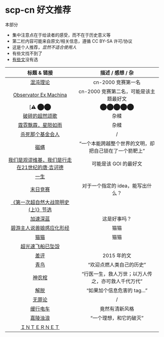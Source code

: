 # scp-cn 好文推荐
本部分
* 集中注意点在于给读者的感受，而不在于历史意义等
* 第二栏内容可能来自原文/相关信息，遵循 CC BY-SA 许可/协议
* 这是个人推荐，*显然不适合使用人*
* 有些文找不到了
* [有些文](https://scp-wiki-cn.wikidot.com/time-is-a-place)没有选

| 标题 & 链接 | 描述 / 感想 / 杂 |
| :-: | :-: |
| [混沌理论](https://scp-wiki-cn.wikidot.com/scp-cn-2000) | cn-2000 竞赛第一名 |
| [Observator Ex Machina](https://scp-wiki-cn.wikidot.com/scp-cn-2999) | cn-2000 竞赛第二名，可能是该主题最好文 |
| [⚠︎ ⬤⬤|⬤⬤⬤⬤⬤|⬤⬤|⬤？ ⚠︎](https://scp-wiki-cn.wikidot.com/2521-escaped) | svg 做得不错 |
| [破碎的超然颂歌](https://scp-wiki-cn.wikidot.com/an-ode-to-transcendence) | 杂糅 |
| [霆霓飘霖，星陨如雨](https://scp-wiki-cn.wikidot.com/rainy-stars-with-the-thunderstorm) | 杂糅 |
| [杀死那个基金会人](https://scp-wiki-cn.wikidot.com/kill-that-foundation-man) | / |
| [磁螨](https://scp-wiki-cn.wikidot.com/scp-cn-079) | “一个本能跨越整个世界的文明，却把自己锁在了一个箭靶上” |
| [我们是观谬维基，我们是行走在21世纪的唐·吉诃德](https://scp-wiki-cn.wikidot.com/don-quijote) | 可能是该 GOI 的最好文 |
| [一生](https://scp-wiki-cn.wikidot.com/one-man-life) | |
| [末日竞赛](https://scp-wiki-cn.wikidot.com/doomsday-con-test) | 对于一个指定的 idea，能写出什么？ |
| [《第一次超自然大战简明史(上)》节选 ](https://scp-wiki-cn.wikidot.com/ow1-first) | |
| [加速深蓝](https://scp-wiki-cn.wikidot.com/scp-cn-2463) | 这是好事吗？ |
| [碧游主人说兽娘感应化形经](https://scp-wiki-cn.wikidot.com/wanderers:furry-girls) | 猫猫 |
| [猫猫](https://scp-wiki-cn.wikidot.com/wanderers:kitty) | 猫猫 |
| [超光速飞船已坠毁](https://scp-wiki-cn.wikidot.com/document-163-j) | |
| [差评](https://scp-wiki-cn.wikidot.com/downvoted) | 2015 年的文 |
| [青鸟](https://scp-wiki-cn.wikidot.com/scp-cn-1559) | “欢迎点燃人类自己的历史” |
| [神农棺](https://scp-wiki-cn.wikidot.com/scp-cn-1600) | “行医一生，救人万世；以万人传之，亦可救人千代万代” |
| [解脱](https://scp-wiki-cn.wikidot.com/scp-cn-2470) | “如果加个信息危害的 tag…” |
| [无罪论](https://scp-wiki-cn.wikidot.com/scp-cn-002) | / |
| [缓行电车](https://scp-wiki-cn.wikidot.com/scp-cn-797) | 竟然有清新风格 |
| [嘉陵浊浪](https://scp-wiki-cn.wikidot.com/jialingjiang) | “一个理想，和它的破灭” |
| [ＩＮＴＥＲＮＥＴ](https://scp-wiki-cn.wikidot.com/scp-cn-2091) | |
